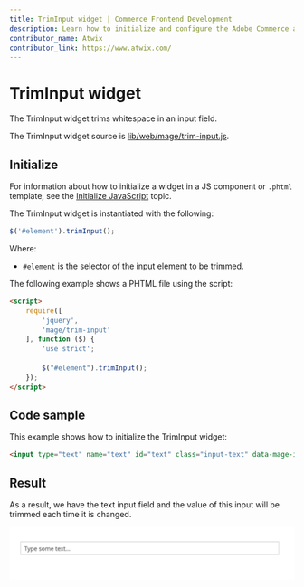 ```yaml
---
title: TrimInput widget | Commerce Frontend Development
description: Learn how to initialize and configure the Adobe Commerce and Magento Open Source TrimInput widget.
contributor_name: Atwix
contributor_link: https://www.atwix.com/
---
```


# TrimInput widget

The TrimInput widget trims  whitespace in an input field.

The TrimInput widget source is [lib/web/mage/trim-input.js][].

## Initialize

For information about how to initialize a widget in a JS component or `.phtml` template, see the [Initialize JavaScript][] topic.

The TrimInput widget is instantiated with the following:

```javascript
$('#element').trimInput();
```

Where:

-  `#element` is the selector of the input element to be trimmed.

The following example shows a PHTML file using the script:

```html
<script>
    require([
        'jquery',
        'mage/trim-input'
    ], function ($) {
        'use strict';

        $("#element").trimInput();
    });
</script>
```

## Code sample

This example shows how to initialize the TrimInput widget:

```html
<input type="text" name="text" id="text" class="input-text" data-mage-init='{"mage/trim-input":{}}' placeholder="Type some text...">
```

## Result

As a result, we have the text input field and the value of this input will be trimmed each time it is changed.

![TrimInput Input Example](../../_images/javascript/trimInput-widget-result.png)

[lib/web/mage/trim-input.js]: https://github.com/magento/magento2/blob/2.4/lib/web/mage/trim-input.js
[Initialize JavaScript]: ../init.md
